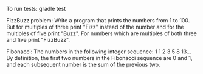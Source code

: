To run tests:
gradle test

FizzBuzz problem: Write a program that prints the numbers from 1 to 100. But for multiples of three print "Fizz" instead of the number and for the multiples of five print "Buzz". For numbers which are multiples of both three and five print "FizzBuzz".

Fibonacci: The numbers in the following integer sequence: 1 1 2 3 5 8 13...
By definition, the first two numbers in the Fibonacci sequence are 0 and 1, and each subsequent number is the sum of the previous two.

